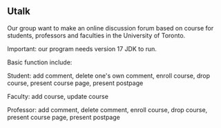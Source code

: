 ## Utalk

Our group want to make an online discussion forum based on course for students, professors and faculties in the University of Toronto. 

Important: our program needs version 17 JDK to run. 

Basic function include: 

Student: add comment, delete one's own comment, enroll course, drop course, present course page, present postpage 

Faculty: add course, update course

Professor: add comment, delete comment, enroll course, drop course, present course page, present postpage 

